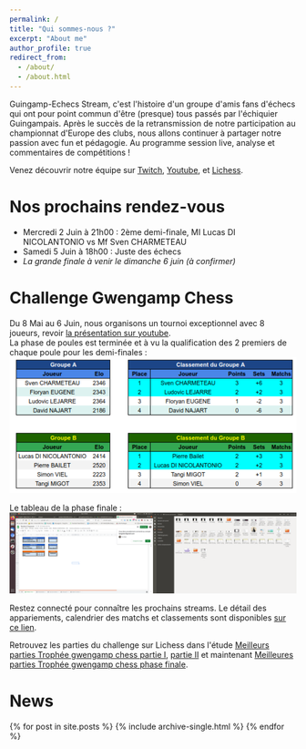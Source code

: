```yaml
---
permalink: /
title: "Qui sommes-nous ?"
excerpt: "About me"
author_profile: true
redirect_from: 
  - /about/
  - /about.html
---
```


Guingamp-Echecs Stream, c'est l'histoire d'un groupe d'amis fans d'échecs qui ont pour point commun d'être (presque) tous passés par l'échiquier Guingampais. Après le succès de la retransmission de notre participation au championnat d'Europe des clubs, nous allons continuer à partager notre passion avec fun et pédagogie. Au programme session live, analyse et commentaires de compétitions !

Venez découvrir notre équipe sur [Twitch](https://www.twitch.tv/guingamp_echecs), [Youtube](https://www.youtube.com/channel/UCDa-Z-OF7U1xfGy3s835AxQ), et [Lichess](https://lichess.org/@/guingamp-echecs).

Nos prochains rendez-vous
======
  * Mercredi 2 Juin à 21h00 : 2ème demi-finale, MI Lucas DI NICOLANTONIO vs Mf Sven CHARMETEAU
  * Samedi 5 Juin à 18h00 : Juste des échecs
  * *La grande finale à venir le dimanche 6 juin (à confirmer)*

Challenge Gwengamp Chess
======

Du 8 Mai au 6 Juin, nous organisons un tournoi exceptionnel avec 8 joueurs, revoir [la présentation sur youtube](https://www.youtube.com/watch?v=ARqkzBN-I2k).    
La phase de poules est terminée et à vu la qualification des 2 premiers de chaque poule pour les demi-finales :
![](../images/poules.png)

Le tableau de la phase finale :
![](../images/finales.png)

Restez connecté pour connaître les prochains streams.
Le détail des appariements, calendrier des matchs et classements sont disponibles [sur ce lien](https://docs.google.com/spreadsheets/d/1KcM92fU3VAFJtJLrZHnmAvBvIPzSW0i4ZX-RKlkoq_I/edit?usp=sharing).

Retrouvez les parties du challenge sur Lichess dans l'étude [Meilleurs parties Trophée gwengamp chess partie I](https://lichess.org/study/amDirdX3), [partie II](https://lichess.org/study/Kh26x8Kf) et maintenant [Meilleures parties Trophée gwengamp chess phase finale](https://lichess.org/study/D7Dk1Z3D).

News
======
{% for post in site.posts %}
  {% include archive-single.html %}
{% endfor %}

